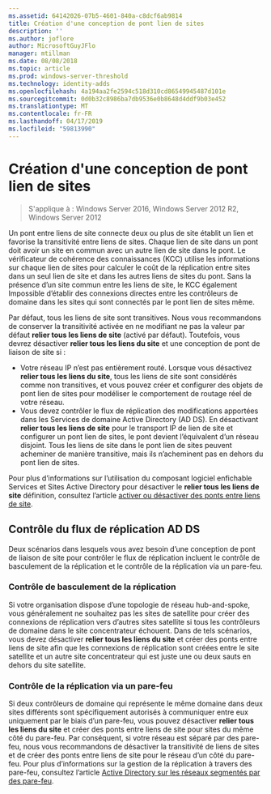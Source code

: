 ```yaml
---
ms.assetid: 64142026-07b5-4601-840a-c8dcf6ab9814
title: Création d'une conception de pont lien de sites
description: ''
ms.author: joflore
author: MicrosoftGuyJFlo
manager: mtillman
ms.date: 08/08/2018
ms.topic: article
ms.prod: windows-server-threshold
ms.technology: identity-adds
ms.openlocfilehash: 4a194aa2fe2594c518d310cd86549945487d101e
ms.sourcegitcommit: 0d0b32c8986ba7db9536e0b8648d4ddf9b03e452
ms.translationtype: MT
ms.contentlocale: fr-FR
ms.lasthandoff: 04/17/2019
ms.locfileid: "59813990"
---
```

# <a name="creating-a-site-link-bridge-design"></a>Création d'une conception de pont lien de sites

>S'applique à : Windows Server 2016, Windows Server 2012 R2, Windows Server 2012

Un pont entre liens de site connecte deux ou plus de site établit un lien et favorise la transitivité entre liens de sites. Chaque lien de site dans un pont doit avoir un site en commun avec un autre lien de site dans le pont. Le vérificateur de cohérence des connaissances (KCC) utilise les informations sur chaque lien de sites pour calculer le coût de la réplication entre sites dans un seul lien de site et dans les autres liens de sites du pont. Sans la présence d’un site commun entre les liens de site, le KCC également Impossible d’établir des connexions directes entre les contrôleurs de domaine dans les sites qui sont connectés par le pont lien de sites même.  
  
Par défaut, tous les liens de site sont transitives. Nous vous recommandons de conserver la transitivité activée en ne modifiant ne pas la valeur par défaut **relier tous les liens de site** (activé par défaut). Toutefois, vous devrez désactiver **relier tous les liens du site** et une conception de pont de liaison de site si :  

- Votre réseau IP n’est pas entièrement routé. Lorsque vous désactivez **relier tous les liens du site**, tous les liens de site sont considérés comme non transitives, et vous pouvez créer et configurer des objets de pont lien de sites pour modéliser le comportement de routage réel de votre réseau.  
- Vous devez contrôler le flux de réplication des modifications apportées dans les Services de domaine Active Directory (AD DS). En désactivant **relier tous les liens de site** pour le transport IP de lien de site et configurer un pont lien de sites, le pont devient l’équivalent d’un réseau disjoint. Tous les liens de site dans le pont lien de sites peuvent acheminer de manière transitive, mais ils n’acheminent pas en dehors du pont lien de sites.  

Pour plus d’informations sur l’utilisation du composant logiciel enfichable Services et Sites Active Directory pour désactiver le **relier tous les liens de site** définition, consultez l’article [activer ou désactiver des ponts entre liens de site](https://go.microsoft.com/fwlink/?LinkId=107073).  
  
## <a name="controlling-ad-ds-replication-flow"></a>Contrôle du flux de réplication AD DS

Deux scénarios dans lesquels vous avez besoin d’une conception de pont de liaison de site pour contrôler le flux de réplication incluent le contrôle de basculement de la réplication et le contrôle de la réplication via un pare-feu.  
  
### <a name="controlling-replication-failover"></a>Contrôle de basculement de la réplication

Si votre organisation dispose d’une topologie de réseau hub-and-spoke, vous généralement ne souhaitez pas les sites de satellite pour créer des connexions de réplication vers d’autres sites satellite si tous les contrôleurs de domaine dans le site concentrateur échouent. Dans de tels scénarios, vous devez désactiver **relier tous les liens du site** et créer des ponts entre liens de site afin que les connexions de réplication sont créées entre le site satellite et un autre site concentrateur qui est juste une ou deux sauts en dehors du site satellite.  
  
### <a name="controlling-replication-through-a-firewall"></a>Contrôle de la réplication via un pare-feu

Si deux contrôleurs de domaine qui représente le même domaine dans deux sites différents sont spécifiquement autorisés à communiquer entre eux uniquement par le biais d’un pare-feu, vous pouvez désactiver **relier tous les liens du site** et créer des ponts entre liens de site pour sites du même côté du pare-feu. Par conséquent, si votre réseau est séparé par des pare-feu, nous vous recommandons de désactiver la transitivité de liens de sites et de créer des ponts entre liens de site pour le réseau d’un côté du pare-feu. Pour plus d’informations sur la gestion de la réplication à travers des pare-feu, consultez l’article [Active Directory sur les réseaux segmentés par des pare-feu](https://go.microsoft.com/fwlink/?LinkId=107074).

